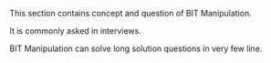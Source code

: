 This section contains concept and question of BIT Manipulation.

It is commonly asked in interviews.

BIT Manipulation can solve long solution questions in very few line.
